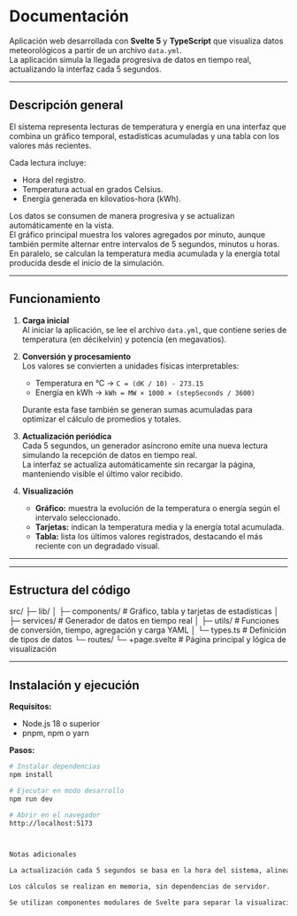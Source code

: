 # Documentación

Aplicación web desarrollada con **Svelte 5** y **TypeScript** que visualiza datos meteorológicos a partir de un archivo `data.yml`.  
La aplicación simula la llegada progresiva de datos en tiempo real, actualizando la interfaz cada 5 segundos.

---

## Descripción general

El sistema representa lecturas de temperatura y energía en una interfaz que combina un gráfico temporal, estadísticas acumuladas y una tabla con los valores más recientes.

Cada lectura incluye:
- Hora del registro.
- Temperatura actual en grados Celsius.
- Energía generada en kilovatios-hora (kWh).

Los datos se consumen de manera progresiva y se actualizan automáticamente en la vista.  
El gráfico principal muestra los valores agregados por minuto, aunque también permite alternar entre intervalos de 5 segundos, minutos u horas.  
En paralelo, se calculan la temperatura media acumulada y la energía total producida desde el inicio de la simulación.

---

## Funcionamiento

1. **Carga inicial**  
   Al iniciar la aplicación, se lee el archivo `data.yml`, que contiene series de temperatura (en décikelvin) y potencia (en megavatios).

2. **Conversión y procesamiento**  
   Los valores se convierten a unidades físicas interpretables:
   - Temperatura en °C → `C = (dK / 10) - 273.15`
   - Energía en kWh → `kWh = MW × 1000 × (stepSeconds / 3600)`
   
   Durante esta fase también se generan sumas acumuladas para optimizar el cálculo de promedios y totales.

3. **Actualización periódica**  
   Cada 5 segundos, un generador asíncrono emite una nueva lectura simulando la recepción de datos en tiempo real.  
   La interfaz se actualiza automáticamente sin recargar la página, manteniendo visible el último valor recibido.

4. **Visualización**  
   - **Gráfico:** muestra la evolución de la temperatura o energía según el intervalo seleccionado.  
   - **Tarjetas:** indican la temperatura media y la energía total acumulada.  
   - **Tabla:** lista los últimos valores registrados, destacando el más reciente con un degradado visual.
---

---

## Estructura del código
src/
├─ lib/
│  ├─ components/     # Gráfico, tabla y tarjetas de estadísticas
│  ├─ services/       # Generador de datos en tiempo real
│  ├─ utils/          # Funciones de conversión, tiempo, agregación y carga YAML
│  └─ types.ts        # Definición de tipos de datos
└─ routes/
   └─ +page.svelte    # Página principal y lógica de visualización


---

## Instalación y ejecución

**Requisitos:**
- Node.js 18 o superior  
- pnpm, npm o yarn  

**Pasos:**

```bash
# Instalar dependencias
npm install

# Ejecutar en modo desarrollo
npm run dev

# Abrir en el navegador
http://localhost:5173



Notas adicionales

La actualización cada 5 segundos se basa en la hora del sistema, alineando los datos con el tiempo real.

Los cálculos se realizan en memoria, sin dependencias de servidor.

Se utilizan componentes modulares de Svelte para separar la visualización del procesamiento de datos.
